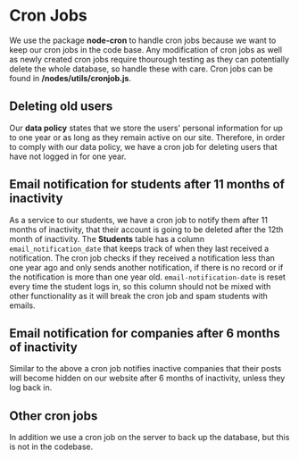 # Cron Jobs
We use the package **node-cron** to handle cron jobs because we want to keep our cron jobs in the code base. Any modification 
of cron jobs as well as newly created cron jobs require thourough testing as they can potentially delete the whole database, 
so handle these with care. Cron jobs can be found in **/nodes/utils/cronjob.js**.

## Deleting old users
Our **data policy** states that we store the users' personal information for up to one year or as long as they remain 
active on our site. Therefore, in order to comply with our data policy, we have a cron job for deleting users that have 
not logged in for one year.

## Email notification for students after 11 months of inactivity
As a service to our students, we have a cron job to notify them after 11 months of inactivity, that their account is going 
to be deleted after the 12th month of inactivity. The **Students** table has a column `email_notification_date` that keeps 
track of when they last received a notification. The cron job checks if they received a notification less than one year 
ago and only sends another notification, if there is no record or if the notification is more than one year old.
`email-notification-date` is reset every time the student logs in, so this column should not be mixed with other functionality 
as it will break the cron job and spam students with emails.

## Email notification for companies after 6 months of inactivity
Similar to the above a cron job notifies inactive companies that their posts will become hidden on our website after 6 
months of inactivity, unless they log back in.

## Other cron jobs
In addition we use a cron job on the server to back up the database, but this is not in the codebase.